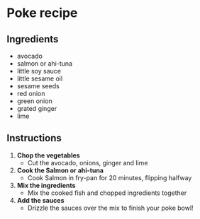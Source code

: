 # Poke recipe


## Ingredients

- avocado
- salmon or ahi-tuna
- little soy sauce
- little sesame oil
- sesame seeds
- red onion
- green onion
- grated ginger
- lime

## Instructions

1. **Chop the vegetables**
    - Cut the avocado, onions, ginger and lime
2. **Cook the Salmon or ahi-tuna**
    - Cook Salmon in fry-pan for 20 minutes, flipping halfway
3. **Mix the ingredients**
    - Mix the cooked fish and chopped ingredients together
4. **Add the sauces**
    - Drizzle the sauces over the mix to finish your poke bowl!